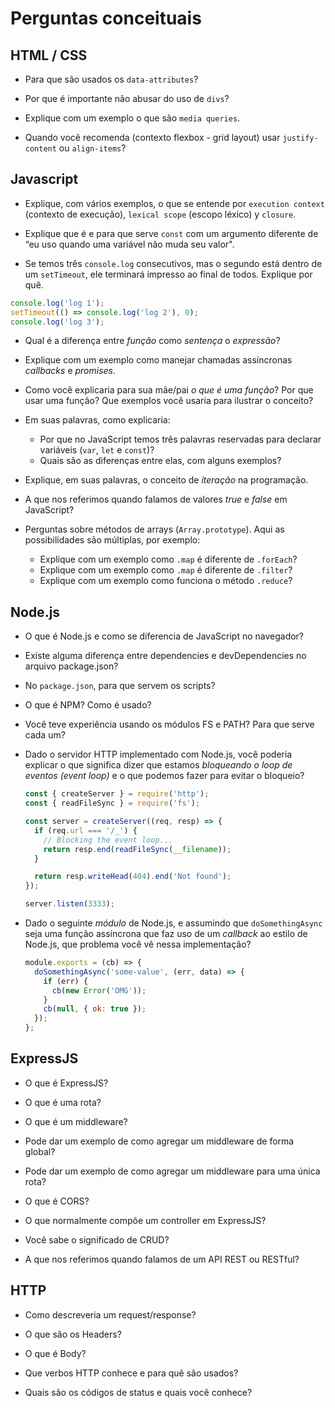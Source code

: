 # Perguntas conceituais

## HTML / CSS

* Para que são usados os `data-attributes`?

* Por que é importante não abusar do uso de `divs`?

* Explique com um exemplo o que são `media queries`.

* Quando você recomenda (contexto flexbox - grid layout) usar `justify-content` ou
   `align-items`?

## Javascript

* Explique, com vários exemplos, o que se entende por `execution context`
   (contexto de execução), `lexical scope` (escopo léxico) y `closure`.

* Explique que é e para que serve `const` com um argumento diferente de “eu uso
   quando uma variável não muda seu valor".

* Se temos três `console.log` consecutivos, mas o segundo está dentro de um
   `setTimeout`, ele terminará impresso ao final de todos. Explique por quê.
```js
console.log('log 1');
setTimeout(() => console.log('log 2'), 0);
console.log('log 3');
```

* Qual é a diferença entre _função_ como _sentença_ o _expressão_?

* Explique com um exemplo como manejar chamadas assíncronas _callbacks_ e
   _promises_.

* Como você explicaria para sua mãe/pai _o que é uma função_? Por que
    usar uma função? Que exemplos você usaria para ilustrar
    o conceito?

* Em suas palavras, como explicaria:

    * Por que no JavaScript temos três palavras reservadas para declarar
      variáveis (`var`, `let` e `const`)?
    * Quais são as diferenças entre elas, com alguns exemplos?

* Explique, em suas palavras, o conceito de _iteração_ na programação.

* A que nos referimos quando falamos de valores _true_ e _false_ em
    JavaScript?

* Perguntas sobre métodos de arrays (`Array.prototype`). Aqui as
    possibilidades são múltiplas, por exemplo:

   * Explique com um exemplo como `.map` é diferente de `.forEach`?
   * Explique com um exemplo como `.map` é diferente de `.filter`?
   * Explique com um exemplo como funciona o método `.reduce`?

## Node.js

* O que é Node.js e como se diferencia de JavaScript no navegador?

* Existe alguma diferença entre dependencies e devDependencies no arquivo package.json?

* No `package.json`, para que servem os scripts?

* O que é NPM? Como é usado?

* Você teve experiência usando os módulos FS e PATH? Para que serve cada um?

* Dado o servidor HTTP implementado com Node.js, você poderia explicar
  o que significa dizer que estamos _bloqueando o loop de eventos (event loop)_ e
  o que podemos fazer para evitar o bloqueio?

  ```js
  const { createServer } = require('http');
  const { readFileSync } = require('fs');

  const server = createServer((req, resp) => {
    if (req.url === '/_') {
      // Blocking the event loop...
      return resp.end(readFileSync(__filename));
    }

    return resp.writeHead(404).end('Not found');
  });

  server.listen(3333);
  ```

* Dado o seguinte _módulo_ de Node.js, e assumindo que `doSomethingAsync` seja
  uma função assíncrona que faz uso de um _callback_ ao estilo de Node.js, que
  problema você vê nessa implementação?

  ```js
  module.exports = (cb) => {
    doSomethingAsync('some-value', (err, data) => {
      if (err) {
        cb(new Error('OMG'));
      }
      cb(null, { ok: true });
    });
  };
  ```

## ExpressJS

* O que é ExpressJS?

* O que é uma rota?

* O que é um middleware?

* Pode dar um exemplo de como agregar um middleware de forma global?

* Pode dar um exemplo de como agregar um middleware para uma única rota?

* O que é CORS?

* O que normalmente compõe um controller em ExpressJS?

* Você sabe o significado de CRUD?

* A que nos referimos quando falamos de um API REST ou RESTful?

## HTTP

* Como descreveria um request/response?

* O que são os Headers?

* O que é Body?

* Que verbos HTTP conhece e para quê são usados?

* Quais são os códigos de status e quais você conhece?
